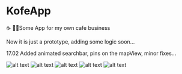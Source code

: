 # KofeApp
☕️ 🍔📍Some App for my own cafe business

Now it is just a prototype, adding some logic soon...

17.02 Added animated searchbar, pins on the mapView, minor fixes...


![alt text](https://github.com/mankofeman/KofeApp/blob/main/SomthParsing/KofeApp/Preview%20Content/Preview%20Assets.xcassets/Screen1.png)
![alt text](https://github.com/mankofeman/KofeApp/blob/main/SomthParsing/KofeApp/Preview%20Content/Preview%20Assets.xcassets/Screen2.png)
![alt text](https://github.com/mankofeman/KofeApp/blob/main/SomthParsing/KofeApp/Preview%20Content/Preview%20Assets.xcassets/Screen3.png)
![alt text](https://github.com/mankofeman/KofeApp/blob/main/SomthParsing/KofeApp/Preview%20Content/Preview%20Assets.xcassets/Screen4.png)
![alt text](https://github.com/mankofeman/KofeApp/blob/main/SomthParsing/KofeApp/Preview%20Content/Preview%20Assets.xcassets/Screen5.png)
